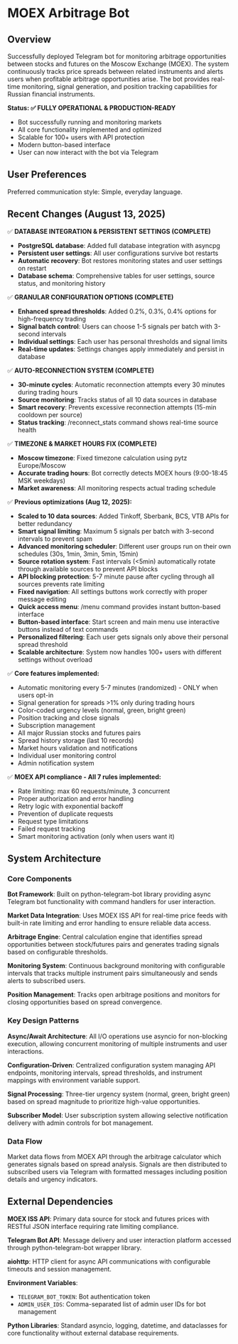 # MOEX Arbitrage Bot

## Overview

Successfully deployed Telegram bot for monitoring arbitrage opportunities between stocks and futures on the Moscow Exchange (MOEX). The system continuously tracks price spreads between related instruments and alerts users when profitable arbitrage opportunities arise. The bot provides real-time monitoring, signal generation, and position tracking capabilities for Russian financial instruments.

**Status: ✅ FULLY OPERATIONAL & PRODUCTION-READY**
- Bot successfully running and monitoring markets
- All core functionality implemented and optimized
- Scalable for 100+ users with API protection
- Modern button-based interface
- User can now interact with the bot via Telegram

## User Preferences

Preferred communication style: Simple, everyday language.

## Recent Changes (August 13, 2025)

✅ **DATABASE INTEGRATION & PERSISTENT SETTINGS (COMPLETE)**
- **PostgreSQL database**: Added full database integration with asyncpg
- **Persistent user settings**: All user configurations survive bot restarts
- **Automatic recovery**: Bot restores monitoring states and user settings on restart
- **Database schema**: Comprehensive tables for user settings, source status, and monitoring history

✅ **GRANULAR CONFIGURATION OPTIONS (COMPLETE)**
- **Enhanced spread thresholds**: Added 0.2%, 0.3%, 0.4% options for high-frequency trading
- **Signal batch control**: Users can choose 1-5 signals per batch with 3-second intervals
- **Individual settings**: Each user has personal thresholds and signal limits
- **Real-time updates**: Settings changes apply immediately and persist in database

✅ **AUTO-RECONNECTION SYSTEM (COMPLETE)**
- **30-minute cycles**: Automatic reconnection attempts every 30 minutes during trading hours
- **Source monitoring**: Tracks status of all 10 data sources in database
- **Smart recovery**: Prevents excessive reconnection attempts (15-min cooldown per source)
- **Status tracking**: /reconnect_stats command shows real-time source health

✅ **TIMEZONE & MARKET HOURS FIX (COMPLETE)**
- **Moscow timezone**: Fixed timezone calculation using pytz Europe/Moscow
- **Accurate trading hours**: Bot correctly detects MOEX hours (9:00-18:45 MSK weekdays)
- **Market awareness**: All monitoring respects actual trading schedule

✅ **Previous optimizations (Aug 12, 2025):**
- **Scaled to 10 data sources**: Added Tinkoff, Sberbank, BCS, VTB APIs for better redundancy
- **Smart signal limiting**: Maximum 5 signals per batch with 3-second intervals to prevent spam
- **Advanced monitoring scheduler**: Different user groups run on their own schedules (30s, 1min, 3min, 5min, 15min)
- **Source rotation system**: Fast intervals (<5min) automatically rotate through available sources to prevent API blocks
- **API blocking protection**: 5-7 minute pause after cycling through all sources prevents rate limiting
- **Fixed navigation**: All settings buttons work correctly with proper message editing
- **Quick access menu**: /menu command provides instant button-based interface
- **Button-based interface**: Start screen and main menu use interactive buttons instead of text commands
- **Personalized filtering**: Each user gets signals only above their personal spread threshold
- **Scalable architecture**: System now handles 100+ users with different settings without overload

✅ **Core features implemented:**
- Automatic monitoring every 5-7 minutes (randomized) - ONLY when users opt-in
- Signal generation for spreads >1% only during trading hours
- Color-coded urgency levels (normal, green, bright green)
- Position tracking and close signals
- Subscription management
- All major Russian stocks and futures pairs
- Spread history storage (last 10 records)
- Market hours validation and notifications
- Individual user monitoring control
- Admin notification system

✅ **MOEX API compliance - All 7 rules implemented:**
- Rate limiting: max 60 requests/minute, 3 concurrent
- Proper authorization and error handling  
- Retry logic with exponential backoff
- Prevention of duplicate requests
- Request type limitations
- Failed request tracking
- Smart monitoring activation (only when users want it)

## System Architecture

### Core Components

**Bot Framework**: Built on python-telegram-bot library providing async Telegram bot functionality with command handlers for user interaction.

**Market Data Integration**: Uses MOEX ISS API for real-time price feeds with built-in rate limiting and error handling to ensure reliable data access.

**Arbitrage Engine**: Central calculation engine that identifies spread opportunities between stock/futures pairs and generates trading signals based on configurable thresholds.

**Monitoring System**: Continuous background monitoring with configurable intervals that tracks multiple instrument pairs simultaneously and sends alerts to subscribed users.

**Position Management**: Tracks open arbitrage positions and monitors for closing opportunities based on spread convergence.

### Key Design Patterns

**Async/Await Architecture**: All I/O operations use asyncio for non-blocking execution, allowing concurrent monitoring of multiple instruments and user interactions.

**Configuration-Driven**: Centralized configuration system managing API endpoints, monitoring intervals, spread thresholds, and instrument mappings with environment variable support.

**Signal Processing**: Three-tier urgency system (normal, green, bright green) based on spread magnitude to prioritize high-value opportunities.

**Subscriber Model**: User subscription system allowing selective notification delivery with admin controls for bot management.

### Data Flow

Market data flows from MOEX API through the arbitrage calculator which generates signals based on spread analysis. Signals are then distributed to subscribed users via Telegram with formatted messages including position details and urgency indicators.

## External Dependencies

**MOEX ISS API**: Primary data source for stock and futures prices with RESTful JSON interface requiring rate limiting compliance.

**Telegram Bot API**: Message delivery and user interaction platform accessed through python-telegram-bot wrapper library.

**aiohttp**: HTTP client for async API communications with configurable timeouts and session management.

**Environment Variables**: 
- `TELEGRAM_BOT_TOKEN`: Bot authentication token
- `ADMIN_USER_IDS`: Comma-separated list of admin user IDs for bot management

**Python Libraries**: Standard asyncio, logging, datetime, and dataclasses for core functionality without external database requirements.